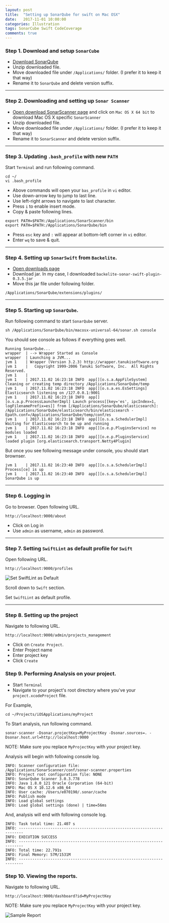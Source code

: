 ```yaml
---
layout: post
title:  "Setting up SonarQube for swift on Mac OSX"
date:   2017-11-01 10:00:00
categories: Illustration
tags: SonarCube Swift CodeCoverage
comments: true
---
```


### Step 1. Download and setup `SonarCube`

* [Download SonarQube](https://www.sonarqube.org/downloads/)
* Unzip downloaded file. 
* Move downloaded file under `/Applications/` folder. (I prefer it to keep it that way)
* Rename it to `SonarQube` and delete version suffix.

---

### Step 2. Downloading and setting up `Sonar Scanner`

* [Open download SonarScanner page](https://docs.sonarqube.org/display/SCAN/Analyzing+with+SonarQube+Scanner) and click on `Mac OS X 64 bit` to download Mac OS X specific `SonarScanner`
* Unzip downloaded file. 
* Move downloaded file under `/Applications/` folder. (I prefer it to keep it that way)
* Rename it to `SonarScanner` and delete version suffix.

---

### Step 3. Updating `.bash_profile` with new `PATH`

Start `Terminal` and run following command.

```
cd ~/
vi .bash_profile
```

* Above commands will open your `bas_profile` in `vi` editor.
* Use down-arrow key to jump to last line.
* Use left-right arrows to navigate to last character.
* Press `i` to enable insert mode.
* Copy & paste following lines.

```
export PATH=$PATH:/Applications/SonarScanner/bin
export PATH=$PATH:/Applications/SonarQube/bin
```

* Press `esc` key and `:` will appear at bottom-left corner in `vi` editor.
* Enter `wq` to save & quit.

---

### Step 4. Setting up `SonarSwift` from `Backelite`.

* [Open downloads page](https://github.com/Backelite/sonar-swift/releases)
* Download jar. In my case, I downloaded `backelite-sonar-swift-plugin-0.3.5.jar`
* Move this jar file under following folder.

```
/Applications/SonarQube/extensions/plugins/
```

---

### Step 5. Starting up `SonarQube`.

Run following command to start `SonarQube` server.

```
sh /Applications/SonarQube/bin/macosx-universal-64/sonar.sh console
```

You should see console as follows if everything goes well.

```
Running SonarQube...
wrapper  | --> Wrapper Started as Console
wrapper  | Launching a JVM...
jvm 1    | Wrapper (Version 3.2.3) http://wrapper.tanukisoftware.org
jvm 1    |   Copyright 1999-2006 Tanuki Software, Inc.  All Rights Reserved.
jvm 1    | 
jvm 1    | 2017.11.02 16:23:18 INFO  app[][o.s.a.AppFileSystem] Cleaning or creating temp directory /Applications/SonarQube/temp
jvm 1    | 2017.11.02 16:23:18 INFO  app[][o.s.a.es.EsSettings] Elasticsearch listening on /127.0.0.1:9001
jvm 1    | 2017.11.02 16:23:18 INFO  app[][o.s.a.p.ProcessLauncherImpl] Launch process[[key='es', ipcIndex=1, logFilenamePrefix=es]] from [/Applications/SonarQube/elasticsearch]: /Applications/SonarQube/elasticsearch/bin/elasticsearch -Epath.conf=/Applications/SonarQube/temp/conf/es
jvm 1    | 2017.11.02 16:23:18 INFO  app[][o.s.a.SchedulerImpl] Waiting for Elasticsearch to be up and running
jvm 1    | 2017.11.02 16:23:18 INFO  app[][o.e.p.PluginsService] no modules loaded
jvm 1    | 2017.11.02 16:23:18 INFO  app[][o.e.p.PluginsService] loaded plugin [org.elasticsearch.transport.Netty4Plugin]
```

But once you see following message under console, you should start brownser.

```
jvm 1    | 2017.11.02 16:23:40 INFO  app[][o.s.a.SchedulerImpl] Process[ce] is up
jvm 1    | 2017.11.02 16:23:40 INFO  app[][o.s.a.SchedulerImpl] SonarQube is up
```

---

### Step 6. Logging in

Go to browser. Open following URL.

```
http://localhost:9000/about
```

* Click on Log in
* Use `admin` as username, `admin` as password.

---

### Step 7. Setting `SwiftLint` as default profile for `Swift`

Open following URL.

```
http://localhost:9000/profiles
```

![Set SwiftLint as Default](https://github.com/Backelite/sonar-swift/raw/develop/SwitchProfiles.png)

Scroll down to `Swift` section.

Set `SwiftLint` as default profile.

---

### Step 8. Setting up the project

Navigate to following URL.

```
http://localhost:9000/admin/projects_management
```

* Click on `Create Project`.
* Enter Project name
* Enter project key
* Click `Create`

### Step 9. Performing Analysis on your project.

* Start `Terminal`
* Navigate to your project's root directory where you've your `project.xcodeProject` file.

For Example,

```
cd ~/Projects/iOSApplications/myProject
```

To Start analysis, run following command.

```
sonar-scanner -Dsonar.projectKey=MyProjectKey -Dsonar.sources=. -Dsonar.host.url=http://localhost:9000
```

NOTE: Make sure you replace `MyProjectKey` with your project key.

Analysis will begin with following console log.

```
INFO: Scanner configuration file: /Applications/SonarScanner/conf/sonar-scanner.properties
INFO: Project root configuration file: NONE
INFO: SonarQube Scanner 3.0.3.778
INFO: Java 1.8.0_121 Oracle Corporation (64-bit)
INFO: Mac OS X 10.12.6 x86_64
INFO: User cache: /Users/e070190/.sonar/cache
INFO: Publish mode
INFO: Load global settings
INFO: Load global settings (done) | time=56ms
```

And, analysis will end with following console log.

```
INFO: Task total time: 21.407 s
INFO: ------------------------------------------------------------------------
INFO: EXECUTION SUCCESS
INFO: ------------------------------------------------------------------------
INFO: Total time: 22.791s
INFO: Final Memory: 57M/1531M
INFO: ------------------------------------------------------------------------
```

### Step 10. Viewing the reports.

Navigate to following URL.

```
http://localhost:9000/dashboard?id=MyProjectKey
```

NOTE: Make sure you replace `MyProjectKey` with your project key.

![Sample Report](https://github.com/Backelite/sonar-swift/raw/develop/screenshot.png)